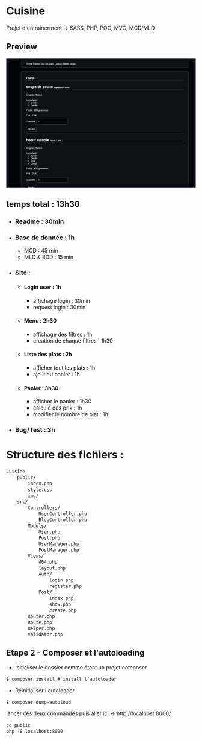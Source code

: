 # Cuisine
Projet d'entrainerment -> SASS, PHP, POO, MVC, MCD/MLD 
## Preview

![preview](https://github.com/Corbiobio/projet_cuisine/blob/main/public/img/preview.png )

## temps total : 13h30

- ### Readme : 30min

- ### Base de donnée : 1h
  - MCD : 45 min
  - MLD & BDD : 15 min

- ### Site : 

  - #### Login user : 1h
    - affichage login : 30min
    - request login : 30min

  - #### Menu : 2h30
    - affichage des filtres : 1h
    - creation de chaque filtres : 1h30

  - #### Liste des plats : 2h
    - afficher tout les plats : 1h
    - ajout au panier : 1h

  - #### Panier : 3h30
    - afficher le panier : 1h30
    - calcule des prix : 1h
    - modifier le nombre de plat : 1h

- ### Bug/Test : 3h

# Structure des fichiers :

```
Cuisine
    public/
        index.php
        style.css
        img/
    src/
        Controllers/
            UserController.php
            BlogController.php
        Models/
            User.php
            Post.php
            UserManager.php
            PostManager.php
        Views/
            404.php
            layout.php
            Auth/
                login.php
                register.php
            Post/
                index.php
                show.php
                create.php
        Router.php
        Route.php
        Helper.php
        Validator.php
```

## Etape 2 - Composer et l'autoloading

- Initialiser le dossier comme étant un projet composer

```shell
$ composer install # install l'autoloader
```

- Réinitialiser l'autoloader

```shell
$ composer dump-autoload
```

lancer ces deux commandes puis aller ici -> http://localhost:8000/
```
cd public
php -S localhost:8000
```

